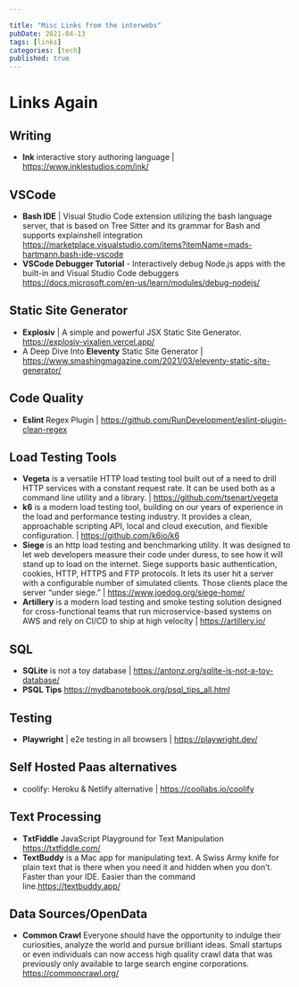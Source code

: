 ```yaml
---

title: "Misc Links from the interwebs"
pubDate: 2021-04-13
tags: [links]
categories: [tech]
published: true
---
```


# Links Again

## Writing

- **Ink** interactive story authoring language | https://www.inklestudios.com/ink/

## VSCode

- **Bash IDE** | Visual Studio Code extension utilizing the bash language server, that is based on Tree Sitter and its grammar for Bash and supports explainshell integration https://marketplace.visualstudio.com/items?itemName=mads-hartmann.bash-ide-vscode
- **VSCode Debugger Tutorial** - Interactively debug Node.js apps with the built-in and Visual Studio Code debuggers https://docs.microsoft.com/en-us/learn/modules/debug-nodejs/

## Static Site Generator

- **Explosiv** | A simple and powerful JSX Static Site Generator. https://explosiv-vixalien.vercel.app/
- A Deep Dive Into **Eleventy** Static Site Generator | https://www.smashingmagazine.com/2021/03/eleventy-static-site-generator/

## Code Quality

- **Eslint** Regex Plugin | https://github.com/RunDevelopment/eslint-plugin-clean-regex

## Load Testing Tools

- **Vegeta** is a versatile HTTP load testing tool built out of a need to drill HTTP services with a constant request rate. It can be used both as a command line utility and a library. | https://github.com/tsenart/vegeta
- **k6** is a modern load testing tool, building on our years of experience in the load and performance testing industry. It provides a clean, approachable scripting API, local and cloud execution, and flexible configuration. | https://github.com/k6io/k6
- **Siege** is an http load testing and benchmarking utility. It was designed to let web developers measure their code under duress, to see how it will stand up to load on the internet. Siege supports basic authentication, cookies, HTTP, HTTPS and FTP protocols. It lets its user hit a server with a configurable number of simulated clients. Those clients place the server “under siege.” | https://www.joedog.org/siege-home/
- **Artillery** is a modern load testing and smoke testing solution designed for cross-functional teams that run microservice-based systems on AWS and rely on CI/CD to ship at high velocity | https://artillery.io/

## SQL

- **SQLite** is not a toy database | https://antonz.org/sqlite-is-not-a-toy-database/
- **PSQL Tips** https://mydbanotebook.org/psql_tips_all.html

## Testing

- **Playwright** | e2e testing in all browsers | https://playwright.dev/

## Self Hosted Paas alternatives

- coolify: Heroku & Netlify alternative |
  https://coollabs.io/coolify

## Text Processing

- **TxtFiddle** JavaScript Playground for Text Manipulation https://txtfiddle.com/
- **TextBuddy** is a Mac app for manipulating text. A Swiss Army knife for plain text that is there when you need it and hidden when you don’t.
  Faster than your IDE. Easier than the command line.https://textbuddy.app/

## Data Sources/OpenData

- **Common Crawl** Everyone should have the opportunity to indulge their curiosities, analyze the world and pursue brilliant ideas. Small startups or even individuals can now access high quality crawl data that was previously only available to large search engine corporations. https://commoncrawl.org/
